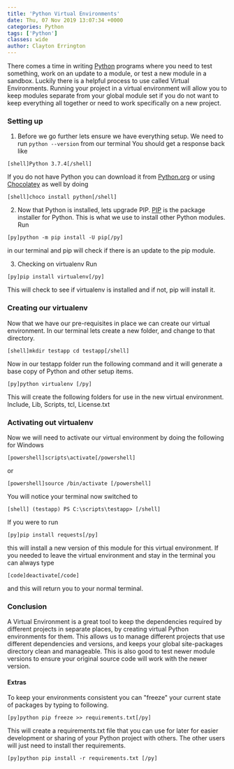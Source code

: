```yaml
---
title: 'Python Virtual Environments'
date: Thu, 07 Nov 2019 13:07:34 +0000
categories: Python
tags: ['Python']
classes: wide
author: Clayton Errington
---
```


There comes a time in writing [Python](https://www.python.org/) programs where you need to test something, work on an update to a module, or test a new module in a sandbox. Luckily there is a helpful process to use called Virtual Environments. Running your project in a virtual environment will allow you to keep modules separate from your global module set if you do not want to keep everything all together or need to work specifically on a new project. 

### Setting up

1. Before we go further lets ensure we have everything setup. We need to run ```python --version``` from our terminal You should get a response back like

```
[shell]Python 3.7.4[/shell]
```

If you do not have Python you can download it from [Python.org](https://www.python.org/downloads/) or using [Chocolatey](https://chocolatey.org/) as well by doing

```
[shell]choco install python[/shell]
```

2. Now that Python is installed, lets upgrade PIP. [PIP](https://pip.pypa.io/en/stable/) is the package installer for Python. This is what we use to install other Python modules. Run

```
[py]python -m pip install -U pip[/py]
```

in our terminal and pip will check if there is an update to the pip module.

3. Checking on virtualenv Run

```
[py]pip install virtualenv[/py]
```

This will check to see if virtualenv is installed and if not, pip will install it.

### Creating our virtualenv

Now that we have our pre-requisites in place we can create our virtual environment. In our terminal lets create a new folder, and change to that directory.

```
[shell]mkdir testapp cd testapp[/shell]
```

Now in our testapp folder run the following command and it will generate a base copy of Python and other setup items.

```
[py]python virtualenv [/py]
```

This will create the following folders for use in the new virtual environment. Include, Lib, Scripts, tcl, License.txt

### Activating out virtualenv

Now we will need to activate our virtual environment by doing the following for Windows 

```
[powershell]scripts\activate[/powershell]
```

or

```
[powershell]source /bin/activate [/powershell]
```

You will notice your terminal now switched to

```
[shell] (testapp) PS C:\scripts\testapp> [/shell]
```

If you were to run

```
[py]pip install requests[/py]
```

this will install a new version of this module for this virtual environment. If you needed to leave the virtual environment and stay in the terminal you can always type

```
[code]deactivate[/code]
```

and this will return you to your normal terminal.

### Conclusion

A Virtual Environment is a great tool to keep the dependencies required by different projects in separate places, by creating virtual Python environments for them. This allows us to manage different projects that use different dependencies and versions, and keeps your global site-packages directory clean and manageable. This is also good to test newer module versions to ensure your original source code will work with the newer version.

#### Extras

To keep your environments consistent you can "freeze" your current state of packages by typing to following.

```
[py]python pip freeze >> requirements.txt[/py]
```

This will create a requirements.txt file that you can use for later for easier development or sharing of your Python project with others. The other users will just need to install ther requirements.

```
[py]python pip install -r requirements.txt [/py]
```